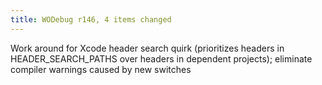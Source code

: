 ```yaml
---
title: WODebug r146, 4 items changed
---
```


Work around for Xcode header search quirk (prioritizes headers in HEADER\_SEARCH\_PATHS over headers in dependent projects); eliminate compiler warnings caused by new switches
